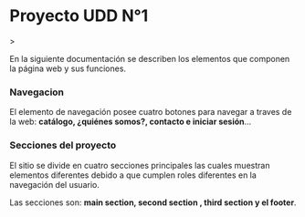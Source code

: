 <h1>Proyecto UDD N°1</h1>
> 
<p>
En la siguiente documentación se describen los elementos que componen la página web y sus funciones.
</p>

<h3>Navegacion</h3>
<p>
El elemento de navegación posee cuatro botones para navegar a traves de la web: <strong>catálogo, ¿quiénes somos?, contacto e iniciar sesión</strong>...
</p>

<h3>Secciones del proyecto</h3>
<p>
El sitio se divide en cuatro secciones principales las cuales muestran elementos diferentes debido a que cumplen roles diferentes en la navegación del usuario.

Las secciones son: <strong>main section, second section , third section y el footer</strong>. 
</p>
